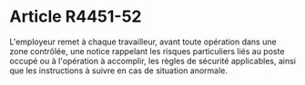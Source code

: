 # Article R4451-52

  
L'employeur remet à chaque travailleur, avant toute opération dans une zone contrôlée, une notice rappelant les risques particuliers liés au poste occupé ou à l'opération à accomplir, les règles de sécurité applicables, ainsi que les instructions à suivre en cas de situation anormale.
